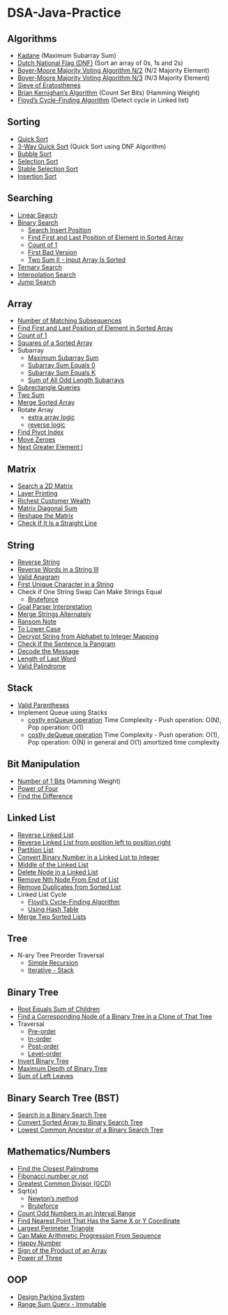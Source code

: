 # DSA-Java-Practice


## Algorithms
* [Kadane](https://github.com/avinash3699/DSA-Java-Practice/blob/main/Day%2001-09/Day%2001%20-%20Maximum%20Subarray%20Sum%20-%20Kadane's%20Algorithm.java) (Maximum Subarray Sum)
* [Dutch National Flag (DNF)](https://github.com/avinash3699/DSA-Java-Practice/blob/main/Day%2001-09/Day%2002%20-%20Dutch%20National%20Flag%20Algorithm.java) (Sort an array of 0s, 1s and 2s)
* [Boyer-Moore Majority Voting Algorithm N/2](https://github.com/avinash3699/DSA-Java-Practice/blob/main/Day%2001-09/Day%2008%20-%20Majority%20Element%20(Boyer-Moore%20Majority%20Voting%20Algorithm).java) (N/2 Majority Element)
* [Boyer-Moore Majority Voting Algorithm N/3](https://github.com/avinash3699/DSA-Java-Practice/blob/main/Day%2001-09/Day%2008%20-%20Majority%20Element%20II%20(Boyer-Moore%20Majority%20Voting%20Algorithm).java) (N/3 Majority Element) 
* [Sieve of Eratosthenes](https://github.com/avinash3699/DSA-Java-Practice/blob/main/Day%2010-18/Day%2011%20-%20Sieve%20of%20Eratosthenes%20-%20Count%20Primes.java)
* [Brian Kernighan’s Algorithm](https://github.com/avinash3699/DSA-Java-Practice/blob/main/Day%2010-18/Day%2014%20-%20Number%20of%201%20Bits%20-%20%20Brian%20Kernighan%E2%80%99s%20Algorithm.java) (Count Set Bits) (Hamming Weight)
* [Floyd’s Cycle-Finding Algorithm](https://github.com/avinash3699/DSA-Java-Practice/blob/main/Day%2010-18/Day%2016%20-%20Linked%20List%20Cycle%20-%20Floyd%E2%80%99s%20Cycle-Finding%20Algorithm.java) (Detect cycle in Linked list)

## Sorting
* [Quick Sort](https://github.com/avinash3699/DSA-Java-Practice/blob/main/Day%2001-09/Day%2003%20-%20Quick%20Sort.java)
* [3-Way Quick Sort](https://github.com/avinash3699/DSA-Java-Practice/blob/main/Day%2001-09/Day%2003%20-%20QuickSort%20using%20the%20Dutch%20National%20Flag%20algorithm%20(3-Way%20Quicksort).java) (Quick Sort using DNF Algorithm)
* [Bubble Sort](https://github.com/avinash3699/DSA-Java-Practice/blob/main/Day%2001-09/Day%2006%20-%20Bubble%20Sort.java)
* [Selection Sort](https://github.com/avinash3699/DSA-Java-Practice/blob/main/Day%2001-09/Day%2006%20-%20Selection%20Sort.java)
* [Stable Selection Sort](https://github.com/avinash3699/DSA-Java-Practice/blob/main/Day%2019-27/Day%2026%20-%20Stable%20Selection%20Sort.java)
* [Insertion Sort](https://github.com/avinash3699/DSA-Java-Practice/blob/main/Day%2019-27/Day%2026%20-%20Insertion%20Sort.java)

## Searching
* [Linear Search](https://github.com/avinash3699/DSA-Java-Practice/blob/main/Day%2001-09/Day%2004%20-%20Linear%20Search.java)
* [Binary Search](https://github.com/avinash3699/DSA-Java-Practice/blob/main/Day%2001-09/Day%2004%20-%20Binary%20Search.java)
  * [Search Insert Position](https://github.com/avinash3699/DSA-Java-Practice/blob/main/Day%2001-09/Day%2004%20-%20Search%20Insert%20Position.java)
  * [Find First and Last Position of Element in Sorted Array](https://github.com/avinash3699/DSA-Java-Practice/blob/main/Day%2010-18/Day%2011%20-%20Find%20First%20and%20Last%20Position%20of%20Element%20in%20Sorted%20Array.java)
  * [Count of 1](https://github.com/avinash3699/DSA-Java-Practice/blob/main/Day%2010-18/Day%2011%20-%20Count%20of%201.java)
  * [First Bad Version](https://github.com/avinash3699/DSA-Java-Practice/blob/main/Day%2010-18/Day%2015%20-%20First%20Bad%20Version.java)
  * [Two Sum II - Input Array Is Sorted](https://github.com/avinash3699/DSA-Java-Practice/blob/main/Day%2028-36/Day%2033%20-%20Two%20Sum%20II%20-%20Input%20Array%20Is%20Sorted.java)
* [Ternary Search](https://github.com/avinash3699/DSA-Java-Practice/blob/main/Day%2001-09/Day%2004%20-%20Ternary%20Search.java)
* [Interpolation Search](https://github.com/avinash3699/DSA-Java-Practice/blob/main/Day%2001-09/Day%2005%20-%20Interpolation%20Search.java)
* [Jump Search](https://github.com/avinash3699/DSA-Java-Practice/blob/main/Day%2001-09/Day%2005%20-%20Jump%20Search.java)

## Array
* [Number of Matching Subsequences](https://github.com/avinash3699/DSA-Java-Practice/blob/main/Day%2001-09/Day%2006%20-%20Number%20of%20Matching%20Subsequences.java)
* [Find First and Last Position of Element in Sorted Array](https://github.com/avinash3699/DSA-Java-Practice/blob/main/Day%2010-18/Day%2011%20-%20Find%20First%20and%20Last%20Position%20of%20Element%20in%20Sorted%20Array.java)
* [Count of 1](https://github.com/avinash3699/DSA-Java-Practice/blob/main/Day%2010-18/Day%2011%20-%20Count%20of%201.java)
* [Squares of a Sorted Array](https://github.com/avinash3699/DSA-Java-Practice/blob/main/Day%2010-18/Day%2014%20-%20Squares%20of%20a%20Sorted%20Array.java)
* Subarray
  * [Maximum Subarray Sum](https://github.com/avinash3699/DSA-Java-Practice/blob/main/Day%2001-09/Day%2001%20-%20Maximum%20Subarray%20Sum%20-%20Kadane's%20Algorithm.java)
  * [Subarray Sum Equals 0](https://github.com/avinash3699/DSA-Java-Practice/blob/main/Day%2010-18/Day%2010%20-%20Subarray%20Sum%20Equals%200.java)
  * [Subarray Sum Equals K](https://github.com/avinash3699/DSA-Java-Practice/blob/main/Day%2010-18/Day%2010%20-%20Subarray%20Sum%20Equals%20K.java)
  * [Sum of All Odd Length Subarrays](https://github.com/avinash3699/DSA-Java-Practice/blob/main/Day%2028-36/Day%2036%20-%20Sum%20of%20All%20Odd%20Length%20Subarrays.java)
* [Subrectangle Queries](https://github.com/avinash3699/DSA-Java-Practice/blob/main/Day%2010-18/Day%2014%20-%20Subrectangle%20Queries.java)
* [Two Sum](https://github.com/avinash3699/DSA-Java-Practice/blob/main/Day%2010-18/Day%2015%20-%20Two%20Sum.java)
* [Merge Sorted Array](https://github.com/avinash3699/DSA-Java-Practice/blob/main/Day%2010-18/Day%2017%20-%20Merge%20Sorted%20Array.java)
* Rotate Array
  * [extra array logic](https://github.com/avinash3699/DSA-Java-Practice/blob/main/Day%2019-27/Day%2021%20-%20Rotate%20Array%20(extra%20array%20logic).java)
  * [reverse logic](https://github.com/avinash3699/DSA-Java-Practice/blob/main/Day%2019-27/Day%2021%20-%20Rotate%20Array%20(reverse%20logic).java)
* [Find Pivot Index](https://github.com/avinash3699/DSA-Java-Practice/blob/main/Day%2019-27/Day%2026%20-%20Find%20Pivot%20Index.java)
* [Move Zeroes](https://github.com/avinash3699/DSA-Java-Practice/blob/main/Day%2028-36/Day%2033%20-%20Move%20Zeroes.java)
* [Next Greater Element I](https://github.com/avinash3699/DSA-Java-Practice/blob/main/Day%2028-36/Day%2035%20-%20Next%20Greater%20Element%20I.java)

## Matrix
* [Search a 2D Matrix](https://github.com/avinash3699/DSA-Java-Practice/blob/main/Day%2010-18/Day%2010%20-%20Search%20a%202D%20Matrix%20II.java)
* [Layer Printing](https://github.com/avinash3699/DSA-Java-Practice/blob/main/Day%2019-27/Day%2026%20-%20Matrix%20Layer%20Printing.java)
* [Richest Customer Wealth](https://github.com/avinash3699/DSA-Java-Practice/blob/main/Day%2028-36/Day%2036%20-%20Richest%20Customer%20Wealth.java)
* [Matrix Diagonal Sum](https://github.com/avinash3699/DSA-Java-Practice/blob/main/Day%2037-45/Day%2037%20-%20Matrix%20Diagonal%20Sum.java)
* [Reshape the Matrix](https://github.com/avinash3699/DSA-Java-Practice/blob/main/Day%2037-45/Day%2037%20-%20Reshape%20the%20Matrix.java)
* [Check If It Is a Straight Line](https://github.com/avinash3699/DSA-Java-Practice/blob/main/Day%2037-45/Day%2040%20-%20Check%20If%20It%20Is%20a%20Straight%20Line.java)
  
## String
* [Reverse String](https://github.com/avinash3699/DSA-Java-Practice/blob/main/Day%2010-18/Day%2014%20-%20Reverse%20String.java)
* [Reverse Words in a String III](https://github.com/avinash3699/DSA-Java-Practice/blob/main/Day%2028-36/Day%2034%20-%20Reverse%20Words%20in%20a%20String%20III.java)
* [Valid Anagram](https://github.com/avinash3699/DSA-Java-Practice/blob/main/Day%2010-18/Day%2014%20-%20Valid%20Anagram.java)
* [First Unique Character in a String](https://github.com/avinash3699/DSA-Java-Practice/blob/main/Day%2028-36/Day%2031%20-%20First%20Unique%20Character%20in%20a%20String.java)
* Check if One String Swap Can Make Strings Equal
  * [Bruteforce](https://github.com/avinash3699/DSA-Java-Practice/blob/main/Day%2028-36/Day%2034%20-%20Check%20if%20One%20String%20Swap%20Can%20Make%20Strings%20Equal.java)
* [Goal Parser Interpretation](https://github.com/avinash3699/DSA-Java-Practice/blob/main/Day%2037-45/Day%2038%20-%20Goal%20Parser%20Interpretation.java)
* [Merge Strings Alternately](https://github.com/avinash3699/DSA-Java-Practice/blob/main/Day%2037-45/Day%2038%20-%20Merge%20Strings%20Alternately.java)
* [Ransom Note](https://github.com/avinash3699/DSA-Java-Practice/blob/main/Day%2037-45/Day%2040%20-%20Ransom%20Note.java)
* [To Lower Case](https://github.com/avinash3699/DSA-Java-Practice/blob/main/Day%2037-45/Day%2039%20-%20To%20Lower%20Case.java)
* [Decrypt String from Alphabet to Integer Mapping](https://github.com/avinash3699/DSA-Java-Practice/blob/main/Day%2037-45/Day%2039%20-%20Decrypt%20String%20from%20Alphabet%20to%20Integer%20Mapping.java)
* [Check if the Sentence Is Pangram](https://github.com/avinash3699/DSA-Java-Practice/blob/main/Day%2037-45/Day%2043%20-%20Check%20if%20the%20Sentence%20Is%20Pangram.java)
* [Decode the Message](https://github.com/avinash3699/DSA-Java-Practice/blob/main/Day%2037-45/Day%2043%20-%20Decode%20the%20Message.java)
* [Length of Last Word](https://github.com/avinash3699/DSA-Java-Practice/blob/main/Day%2037-45/Day%2042%20-%20Length%20of%20Last%20Word.java)
* [Valid Palindrome](https://github.com/avinash3699/DSA-Java-Practice/blob/main/Day%2037-45/Day%2042%20-%20Valid%20Palindrome.java)

## Stack
* [Valid Parentheses](https://github.com/avinash3699/DSA-Java-Practice/blob/main/Day%2010-18/Day%2016%20-%20Valid%20Parentheses.java)
* Implement Queue using Stacks
  * [costly enQueue operation](https://github.com/avinash3699/DSA-Java-Practice/blob/main/Day%2010-18/Day%2016%20-%20Implement%20Queue%20using%20Stacks.java) Time Complexity - Push operation: O(N), Pop operation: O(1)
  * [costly deQueue operation](https://github.com/avinash3699/DSA-Java-Practice/blob/main/Day%2010-18/Day%2016%20-%20Implement%20Queue%20using%20Stacks%20-%20II.java) Time Complexity - Push operation: O(1), Pop operation: O(N) in general and O(1) amortized time complexity

## Bit Manipulation
* [Number of 1 Bits](https://github.com/avinash3699/DSA-Java-Practice/blob/main/Day%2010-18/Day%2014%20-%20Number%20of%201%20Bits.java) (Hamming Weight)
* [Power of Four](https://github.com/avinash3699/DSA-Java-Practice/blob/main/Day%2037-45/Day%2037%20-%20Power%20of%20Four%20-%20Bit%20Manipulation.java)
* [Find the Difference](https://github.com/avinash3699/DSA-Java-Practice/blob/main/Day%2037-45/Day%2038%20-%20Find%20the%20Difference.java)

## Linked List
* [Reverse Linked List](https://github.com/avinash3699/DSA-Java-Practice/blob/main/Day%2001-09/Day%2007%20-%20Reverse%20Linked%20List.java)
* [Reverse Linked List from position left to position right](https://github.com/avinash3699/DSA-Java-Practice/blob/main/Day%2001-09/Day%2007%20-%20Reverse%20Linked%20List%20II.java)
* [Partition List](https://github.com/avinash3699/DSA-Java-Practice/blob/main/Day%2001-09/Day%2008%20-%20Partition%20List.java)
* [Convert Binary Number in a Linked List to Integer](https://github.com/avinash3699/DSA-Java-Practice/blob/main/Day%2001-09/Day%2009%20-%20Convert%20Binary%20Number%20in%20a%20Linked%20List%20to%20Integer.java)
* [Middle of the Linked List](https://github.com/avinash3699/DSA-Java-Practice/blob/main/Day%2010-18/Day%2012%20-%20Middle%20of%20the%20Linked%20List%20(Slow%20and%20Fast%20Pointer%20approach).java)
* [Delete Node in a Linked List](https://github.com/avinash3699/DSA-Java-Practice/blob/main/Day%2010-18/Day%2012%20-%20Delete%20Node%20in%20a%20Linked%20List.java)
* [Remove Nth Node From End of List](https://github.com/avinash3699/DSA-Java-Practice/blob/main/Day%2010-18/Day%2014%20-%20Remove%20Nth%20Node%20From%20End%20of%20List.java)
* [Remove Duplicates from Sorted List](https://github.com/avinash3699/DSA-Java-Practice/blob/main/Day%2010-18/Day%2015%20-%20Remove%20Duplicates%20from%20Sorted%20List.java)
* Linked List Cycle
  * [Floyd’s Cycle-Finding Algorithm](https://github.com/avinash3699/DSA-Java-Practice/blob/main/Day%2010-18/Day%2016%20-%20Linked%20List%20Cycle%20-%20Floyd%E2%80%99s%20Cycle-Finding%20Algorithm.java)
  * [Using Hash Table](https://github.com/avinash3699/DSA-Java-Practice/blob/main/Day%2010-18/Day%2016%20-%20Linked%20List%20Cycle.java)
* [Merge Two Sorted Lists](https://github.com/avinash3699/DSA-Java-Practice/blob/main/Day%2010-18/Day%2017%20-%20Merge%20Two%20Sorted%20Lists.java)

## Tree
* N-ary Tree Preorder Traversal
  * [Simple Recursion](https://github.com/avinash3699/DSA-Java-Practice/blob/main/Day%2028-36/Day%2036%20-%20N-ary%20Tree%20Preorder%20Traversal.java)
  * [Iterative - Stack](https://github.com/avinash3699/DSA-Java-Practice/blob/main/Day%2028-36/Day%2036%20-%20N-ary%20Tree%20Preorder%20Traversal%20-%20Stack.java)

## Binary Tree
* [Root Equals Sum of Children](https://github.com/avinash3699/DSA-Java-Practice/blob/main/Day%2001-09/Day%2009%20-%20Root%20Equals%20Sum%20of%20Children.java)
* [Find a Corresponding Node of a Binary Tree in a Clone of That Tree](https://github.com/avinash3699/DSA-Java-Practice/blob/main/Day%2001-09/Day%2009%20-%20Find%20a%20Corresponding%20Node%20of%20a%20Binary%20Tree%20in%20a%20Clone%20of%20That%20Tree.java)
* Traversal
  * [Pre-order](https://github.com/avinash3699/DSA-Java-Practice/blob/main/Day%2010-18/Day%2013%20-%20Binary%20Tree%20Preorder%20Traversal.java)
  * [In-order](https://github.com/avinash3699/DSA-Java-Practice/blob/main/Day%2010-18/Day%2013%20-%20Binary%20Tree%20Inorder%20Traversal.java)
  * [Post-order](https://github.com/avinash3699/DSA-Java-Practice/blob/main/Day%2010-18/Day%2013%20-%20Binary%20Tree%20Postorder%20Traversal.java)
  * [Level-order](https://github.com/avinash3699/DSA-Java-Practice/blob/main/Day%2019-27/Day%2021%20-%20Binary%20Tree%20Level%20Order%20Traversal.java)
* [Invert Binary Tree](https://github.com/avinash3699/DSA-Java-Practice/blob/main/Day%2019-27/Day%2025%20-%20Invert%20Binary%20Tree.java)
* [Maximum Depth of Binary Tree](https://github.com/avinash3699/DSA-Java-Practice/blob/main/Day%2019-27/Day%2025%20-%20Maximum%20Depth%20of%20Binary%20Tree.java)
* [Sum of Left Leaves](https://github.com/avinash3699/DSA-Java-Practice/blob/main/Day%2037-45/Day%2040%20-%20Sum%20of%20Left%20Leaves.java)

## Binary Search Tree (BST)
* [Search in a Binary Search Tree](https://github.com/avinash3699/DSA-Java-Practice/blob/main/Day%2001-09/Day%2009%20-%20Search%20in%20a%20Binary%20Search%20Tree.java)
* [Convert Sorted Array to Binary Search Tree](https://github.com/avinash3699/DSA-Java-Practice/blob/main/Day%2019-27/Day%2027%20-%20Convert%20Sorted%20Array%20to%20Binary%20Search%20Tree.java)
* [Lowest Common Ancestor of a Binary Search Tree](https://github.com/avinash3699/DSA-Java-Practice/blob/main/Day%2028-36/Day%2029%20-%20Lowest%20Common%20Ancestor%20of%20a%20Binary%20Search%20Tree.java)

## Mathematics/Numbers
* [Find the Closest Palindrome](https://github.com/avinash3699/DSA-Java-Practice/blob/main/Day%2019-27/Day%2023%20-%20Find%20the%20Closest%20Palindrome.java)
* [Fibonacci number or not](https://github.com/avinash3699/DSA-Java-Practice/blob/main/Day%2019-27/Day%2023%20-%20Fibonacci%20number%20or%20not.java)
* [Greatest Common Divisor (GCD)](https://github.com/avinash3699/DSA-Java-Practice/blob/main/Day%2019-27/Day%2023%20-%20GCD.java)
* Sqrt(x)
  * [Newton’s method](https://github.com/avinash3699/DSA-Java-Practice/blob/main/Day%2028-36/Day%2029%20-%20Sqrt(x)%20Newton%E2%80%99s%20method.java)
  * [Bruteforce](https://github.com/avinash3699/DSA-Java-Practice/blob/main/Day%2028-36/Day%2029%20-%20Sqrt(x).java)
* [Count Odd Numbers in an Interval Range](https://github.com/avinash3699/DSA-Java-Practice/blob/main/Day%2028-36/Day%2031%20-%20Count%20Odd%20Numbers%20in%20an%20Interval%20Range.java)
* [Find Nearest Point That Has the Same X or Y Coordinate](https://github.com/avinash3699/DSA-Java-Practice/blob/main/Day%2028-36/Day%2033%20-%20Find%20Nearest%20Point%20That%20Has%20the%20Same%20X%20or%20Y%20Coordinate.java)
* [Largest Perimeter Triangle](https://github.com/avinash3699/DSA-Java-Practice/blob/main/Day%2028-36/Day%2033%20-%20Largest%20Perimeter%20Triangle.java)
* [Can Make Arithmetic Progression From Sequence](https://github.com/avinash3699/DSA-Java-Practice/blob/main/Day%2028-36/Day%2034%20-%20Can%20Make%20Arithmetic%20Progression%20From%20Sequence.java)
* [Happy Number](https://github.com/avinash3699/DSA-Java-Practice/blob/main/Day%2028-36/Day%2034%20-%20Happy%20Number.java)
* [Sign of the Product of an Array](https://github.com/avinash3699/DSA-Java-Practice/blob/main/Day%2028-36/Day%2034%20-%20Sign%20of%20the%20Product%20of%20an%20Array.java)
* [Power of Three](https://github.com/avinash3699/DSA-Java-Practice/blob/main/Day%2037-45/Day%2039%20-%20Power%20of%20Three.java)

## OOP
* [Design Parking System](https://github.com/avinash3699/DSA-Java-Practice/blob/main/Day%2037-45/Day%2041%20-%20Design%20Parking%20System.java)
* [Range Sum Query - Immutable](https://github.com/avinash3699/DSA-Java-Practice/blob/main/Day%2037-45/Day%2041%20-%20Range%20Sum%20Query%20-%20Immutable.java)

